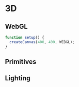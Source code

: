 # 3D

## WebGL

```javascript
function setup() {
  createCanvas(400, 400, WEBGL);
}
```

## Primitives

## Lighting





